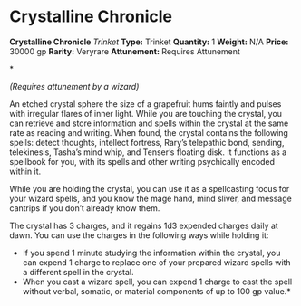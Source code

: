 # Crystalline Chronicle

**Crystalline Chronicle**
_Trinket_
**Type:** Trinket
**Quantity:** 1
**Weight:** N/A
**Price:** 30000 gp
**Rarity:** Veryrare
**Attunement:** Requires Attunement

*<div class="item-attunement"><i>(Requires attunement by a wizard)</i><p>An etched crystal sphere the size of a grapefruit hums faintly and pulses with irregular flares of inner light. While you are touching the crystal, you can retrieve and store information and spells within the crystal at the same rate as reading and writing. When found, the crystal contains the following spells: detect thoughts, intellect fortress, Rary’s telepathic bond, sending, telekinesis, Tasha’s mind whip, and Tenser’s floating disk. It functions as a spellbook for you, with its spells and other writing psychically encoded within it.

While you are holding the crystal, you can use it as a spellcasting focus for your wizard spells, and you know the mage hand, mind sliver, and message cantrips if you don’t already know them.

The crystal has 3 charges, and it regains 1d3 expended charges daily at dawn. You can use the charges in the following ways while holding it:</p>
* If you spend 1 minute studying the information within the crystal, you can expend 1 charge to replace one of your prepared wizard spells with a different spell in the crystal.
* When you cast a wizard spell, you can expend 1 charge to cast the spell without verbal, somatic, or material components of up to 100 gp value.*